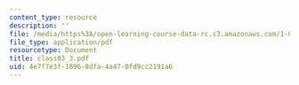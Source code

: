 ```yaml
---
content_type: resource
description: ''
file: /media/https%3A/open-learning-course-data-rc.s3.amazonaws.com/1-017-computing-and-data-analysis-for-environmental-applications-fall-2003/4e7f7e3f18968dfa4a470fd9cc2191a6_class03_3.pdf
file_type: application/pdf
resourcetype: Document
title: class03_3.pdf
uid: 4e7f7e3f-1896-8dfa-4a47-0fd9cc2191a6
---
```

